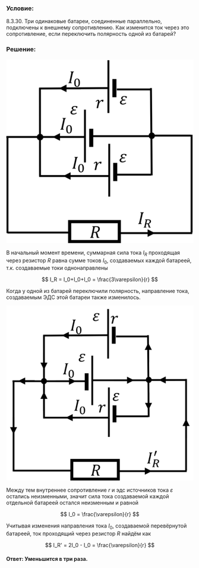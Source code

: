 ###  Условие:

$8.3.30.$ Три одинаковые батареи, соединенные параллельно, подключены к внешнему сопротивлению. Как изменится ток через это сопротивление, если переключить полярность одной из батарей?

###  Решение:

![Начальная схема|686x673, 30%](../../img/8.3.30/Picture1.svg)

В начальный момент времени, суммарная сила тока $I_R$ проходящая через резистор $R$ равна сумме токов $I_0$, создаваемых каждой батареей, т.к. создаваемые токи однонаправлены

$$
I_R = I_0+I_0+I_0 = \frac{3\varepsilon}{r}
$$

Когда у одной из батарей переключили полярность, направление тока, создаваемым ЭДС этой батареи также изменилось.

![Перевёрнутая схема|732x683, 30%](../../img/8.3.30/Picture2.svg)

Между тем внутреннее сопротивление $r$ и эдс источников тока $\varepsilon$ остались неизменными, значит сила тока создаваемой каждой отдельной батареей остался неизменным и равной

$$
I_0 = \frac{\varepsilon}{r}
$$

Учитывая изменения направления тока $I_0$, создаваемой перевёрнутой батареей, ток проходящий через резистор $R$ найдём как

$$
I_R' = 2I_0 - I_0 = \frac{\varepsilon}{r}
$$

####  Ответ: Уменьшится в три раза.